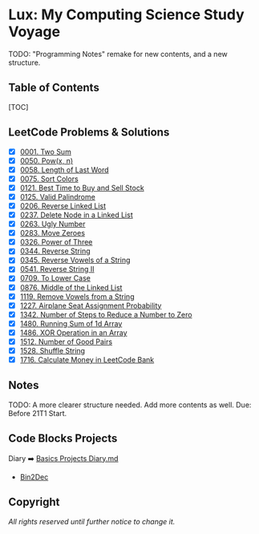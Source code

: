 # Lux: My Computing Science Study Voyage

TODO: "Programming Notes" remake for new contents, and a new structure.

## Table of Contents

[TOC]

## LeetCode Problems & Solutions

- [X] [0001. Two Sum](https://github.com/flying-yogurt/Lux/blob/master/ALGO_LeetCode/0001.%20Two%20Sum/1.%20Two%20Sum.md)
- [X] [0050. Pow(x, n)](https://github.com/flying-yogurt/Lux/blob/master/ALGO_LeetCode/0050.%20Pow(x%2C%20n)/50.%20Pow(x%2C%20n).md)
- [X] [0058. Length of Last Word](https://github.com/flying-yogurt/Lux/blob/master/ALGO_LeetCode/0058.%20Length%20of%20Last%20Word/58.%20Length%20of%20Last%20Word.md)
- [X] [0075. Sort Colors](https://github.com/flying-yogurt/Lux/blob/master/ALGO_LeetCode/0075.%20Sort%20Colors/75.%20Sort%20Colors.md)
- [X] [0121. Best Time to Buy and Sell Stock](https://github.com/flying-yogurt/Lux/blob/master/ALGO_LeetCode/0121.%20Best%20Time%20to%20Buy%20and%20Sell%20Stock/121.%20Best%20Time%20to%20Buy%20and%20Sell%20Stock.md)
- [X] [0125. Valid Palindrome](https://github.com/flying-yogurt/Lux/blob/master/ALGO_LeetCode/0125.%20Valid%20Palindrome/125.%20Valid%20Palindrome.md)
- [X] [0206. Reverse Linked List](https://github.com/flying-yogurt/Lux/blob/master/ALGO_LeetCode/0206.%20Reverse%20Linked%20List/206.%20Reverse%20Linked%20List.md)
- [X] [0237. Delete Node in a Linked List](https://github.com/flying-yogurt/Lux/blob/master/ALGO_LeetCode/0237.%20Delete%20Node%20in%20a%20Linked%20List/237.%20Delete%20Node%20in%20a%20Linked%20List.md)
- [X] [0263. Ugly Number](https://github.com/flying-yogurt/Lux/blob/master/ALGO_LeetCode/0263.%20Ugly%20Number/263.%20Ugly%20Number.md)
- [X] [0283. Move Zeroes](https://github.com/flying-yogurt/Lux/blob/master/ALGO_LeetCode/0283.%20Move%20Zeroes/283.%20Move%20Zeroes.md)
- [X] [0326. Power of Three](https://github.com/flying-yogurt/Lux/blob/master/ALGO_LeetCode/0326.%20Power%20of%20Three/326.%20Power%20of%20Three.md)
- [X] [0344. Reverse String](https://github.com/flying-yogurt/Lux/blob/master/ALGO_LeetCode/0344.%20Reverse%20String/344.%20Reverse%20String.md)
- [X] [0345. Reverse Vowels of a String](https://github.com/flying-yogurt/Lux/blob/master/ALGO_LeetCode/0345.%20Reverse%20Vowels%20of%20a%20String/345.%20Reverse%20Vowels%20of%20a%20String.md)
- [X] [0541. Reverse String II](https://github.com/flying-yogurt/Lux/blob/master/ALGO_LeetCode/0541.%20Reverse%20String%20II/541.%20Reverse%20String%20II.md)
- [X] [0709. To Lower Case](https://github.com/flying-yogurt/Lux/blob/master/ALGO_LeetCode/0709.%20To%20Lower%20Case/709.%20To%20Lower%20Case.md)
- [X] [0876. Middle of the Linked List](https://github.com/flying-yogurt/Lux/blob/master/ALGO_LeetCode/0876.%20Middle%20of%20the%20Linked%20List/876.%20Middle%20of%20the%20Linked%20List.md)
- [X] [1119. Remove Vowels from a String](https://github.com/flying-yogurt/Lux/blob/master/ALGO_LeetCode/1119.%20Remove%20Vowels%20from%20a%20String/1119.%20Remove%20Vowels%20from%20a%20String.md)
- [X] [1227. Airplane Seat Assignment Probability](https://github.com/flying-yogurt/Lux/blob/master/ALGO_LeetCode/1227.%20Airplane%20Seat%20Assignment%20Probability/1227.%20Airplane%20Seat%20Assignment%20Probability.md)
- [X] [1342. Number of Steps to Reduce a Number to Zero](https://github.com/flying-yogurt/Lux/blob/master/ALGO_LeetCode/1342.%20Number%20of%20Steps%20to%20Reduce%20a%20Number%20to%20Zero/1342.%20Number%20of%20Steps%20to%20Reduce%20a%20Number%20to%20Zero.md)
- [X] [1480. Running Sum of 1d Array](https://github.com/flying-yogurt/Lux/blob/master/ALGO_LeetCode/1480.%20Running%20Sum%20of%201d%20Array/1480.%20Running%20Sum%20of%201d%20Array.md)
- [X] [1486. XOR Operation in an Array](https://github.com/flying-yogurt/Lux/blob/master/ALGO_LeetCode/1486.%20XOR%20Operation%20in%20an%20Array/1486.%20XOR%20Operation%20in%20an%20Array.md)
- [X] [1512. Number of Good Pairs](https://github.com/flying-yogurt/Lux/blob/master/ALGO_LeetCode/1512.%20Number%20of%20Good%20Pairs/1512.%20Number%20of%20Good%20Pairs.md)
- [X] [1528. Shuffle String](https://github.com/flying-yogurt/Lux/blob/master/ALGO_LeetCode/1528.%20Shuffle%20String/1528.%20Shuffle%20String.md)
- [X] [1716. Calculate Money in LeetCode Bank](https://github.com/flying-yogurt/Lux/blob/master/ALGO_LeetCode/1716.%20Calculate%20Money%20in%20LeetCode%20Bank/1716.%20Calculate%20Money%20in%20LeetCode%20Bank.md)

## Notes

TODO: A more clearer structure needed. Add more contents as well. Due: Before 21T1 Start.

## Code Blocks Projects

Diary ➡️ [Basics Projects Diary.md](https://github.com/flying-yogurt/Lux/blob/master/Code%20Blocks%20Projects/Basics%20Projects%20Diary.md)

- [Bin2Dec](https://github.com/flying-yogurt/Lux/tree/master/Code%20Blocks%20Projects/Bin2Dec)

## Copyright

*All rights reserved until further notice to change it.*
